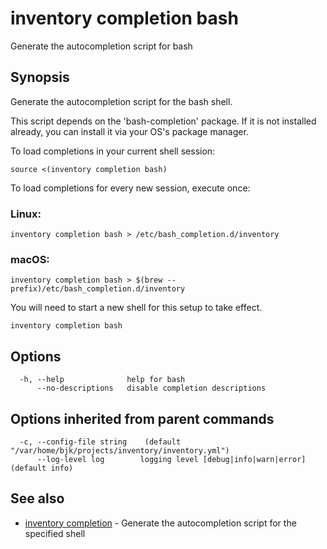 # inventory completion bash

Generate the autocompletion script for bash

## Synopsis

Generate the autocompletion script for the bash shell.

This script depends on the 'bash-completion' package.
If it is not installed already, you can install it via your OS's package manager.

To load completions in your current shell session:

	source <(inventory completion bash)

To load completions for every new session, execute once:

### Linux:

	inventory completion bash > /etc/bash_completion.d/inventory

### macOS:

	inventory completion bash > $(brew --prefix)/etc/bash_completion.d/inventory

You will need to start a new shell for this setup to take effect.


```
inventory completion bash
```

## Options

```
  -h, --help              help for bash
      --no-descriptions   disable completion descriptions
```

## Options inherited from parent commands

```
  -c, --config-file string    (default "/var/home/bjk/projects/inventory/inventory.yml")
      --log-level log        logging level [debug|info|warn|error] (default info)
```

## See also

* [inventory completion](inventory_completion.md)	 - Generate the autocompletion script for the specified shell

